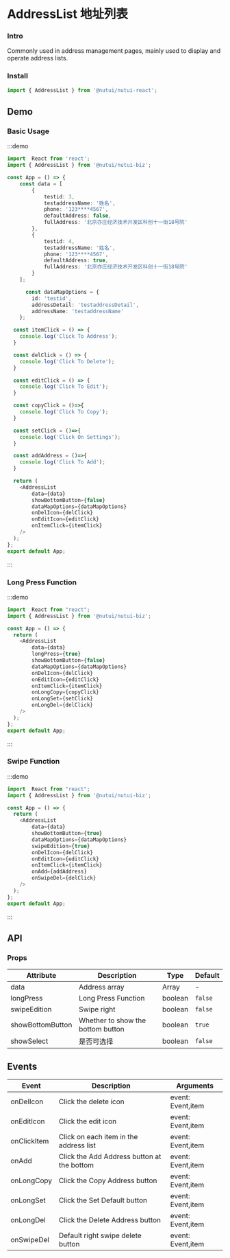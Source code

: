 #  AddressList 地址列表

### Intro

Commonly used in address management pages, mainly used to display and operate address lists.

### Install

```javascript
import { AddressList } from '@nutui/nutui-react';
```

## Demo

### Basic Usage

:::demo

```ts
import  React from 'react';
import { AddressList } from '@nutui/nutui-biz';

const App = () => {
    const data = [
        {
            testid: 3,
            testaddressName: '姓名',
            phone: '123****4567',
            defaultAddress: false,
            fullAddress: '北京亦庄经济技术开发区科创十一街18号院'
        },
        {
            testid: 4,
            testaddressName: '姓名',
            phone: '123****4567',
            defaultAddress: true,
            fullAddress: '北京亦庄经济技术开发区科创十一街18号院'
        }
    ];

      const dataMapOptions = {
        id: 'testid',
        addressDetail: 'testaddressDetail',
        addressName: 'testaddressName'
    };

  const itemClick = () => {
    console.log('Click To Address');
  }

  const delClick = () => {
    console.log('Click To Delete');
  }

  const editClick = () => {
    console.log('Click To Edit');
  }

  const copyClick = ()=>{
    console.log('Click To Copy');
  }

  const setClick = ()=>{
    console.log('Click On Settings');
  }

  const addAddress = ()=>{
    console.log('Click To Add');
  }

  return (
    <AddressList
        data={data}
        showBottomButton={false}
        dataMapOptions={dataMapOptions}
        onDelIcon={delClick}
        onEditIcon={editClick}
        onItemClick={itemClick}
    />
  );
};
export default App;
```

:::

### Long Press Function


:::demo

```ts
import  React from "react";
import { AddressList } from '@nutui/nutui-biz';

const App = () => {
  return (
    <AddressList
        data={data}
        longPress={true}
        showBottomButton={false}
        dataMapOptions={dataMapOptions}
        onDelIcon={delClick}
        onEditIcon={editClick}
        onItemClick={itemClick}
        onLongCopy={copyClick}
        onLongSet={setClick}
        onLongDel={delClick}
    />
  );
};
export default App;
```

:::

### Swipe Function


:::demo

```ts
import  React from "react";
import { AddressList } from '@nutui/nutui-biz';

const App = () => {
  return (
    <AddressList
        data={data}
        showBottomButton={true}
        dataMapOptions={dataMapOptions}
        swipeEdition={true}
        onDelIcon={delClick}
        onEditIcon={editClick}
        onItemClick={itemClick}
        onAdd={addAddress}
        onSwipeDel={delClick}
    />
  );
};
export default App;
```

:::



## API

### Props


| Attribute    | Description                                       | Type    | Default    |
|---------|--------------------------------------------|---------|-----------|
| data   | Address array                                 | Array  | -         |
| longPress   | Long Press Function                                 | boolean  | `false`         |
| swipeEdition   | Swipe right                                 | boolean  | `false`         |
| showBottomButton   | Whether to show the bottom button                                 | boolean  | `true`         |
| showSelect   | 是否可选择                                 | boolean  | `false`         |


## Events
| Event | Description | Arguments |
|----- | ----- | -----  |
| onDelIcon | Click the delete icon |  event: Event,item |
| onEditIcon | Click the edit icon |  event: Event,item |
| onClickItem | Click on each item in the address list |  event: Event,item |
| onAdd | Click the Add Address button at the bottom |  event: Event,item |
| onLongCopy | Click the Copy Address button |  event: Event,item |
| onLongSet | Click the Set Default button |  event: Event,item |
| onLongDel | Click the Delete Address button |  event: Event,item |
| onSwipeDel | Default right swipe delete button |  event: Event,item |
